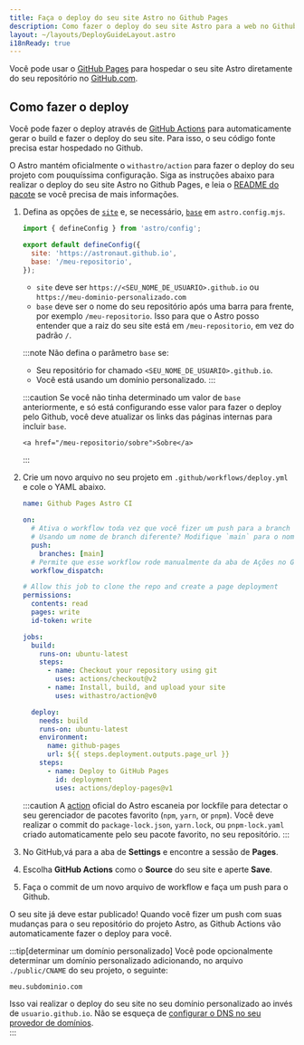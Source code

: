 ```yaml
---
title: Faça o deploy do seu site Astro no Github Pages
description: Como fazer o deploy do seu site Astro para a web no Github Pages.
layout: ~/layouts/DeployGuideLayout.astro
i18nReady: true
---
```


Você pode usar o [GitHub Pages](https://pages.github.com/) para hospedar o seu site Astro diretamente do seu repositório no [GitHub.com](https://github.com/).

## Como fazer o deploy

Você pode fazer o deploy através de [GitHub Actions](https://github.com/features/actions) para automaticamente gerar o build e fazer o deploy do seu site. Para isso, o seu código fonte precisa estar hospedado no Github.

O Astro mantém oficialmente o `withastro/action` para fazer o deploy do seu projeto com pouquíssima configuração. Siga as instruções abaixo para realizar o deploy do seu site Astro no Github Pages, e leia o [README do pacote](https://github.com/withastro/action) se você precisa de mais informações.

1. Defina as opções de [`site`](/pt-br/reference/configuration-reference/#site) e, se necessário, [`base`](/pt-br/reference/configuration-reference/#base) em `astro.config.mjs`.

   ```js title="astro.config.mjs" ins={4-5}
   import { defineConfig } from 'astro/config';

   export default defineConfig({
     site: 'https://astronaut.github.io',
     base: '/meu-repositorio',
   });
   ```

   - `site` deve ser `https://<SEU_NOME_DE_USUARIO>.github.io` ou `https://meu-dominio-personalizado.com`
   - `base` deve ser o nome do seu repositório após uma barra para frente, por exemplo `/meu-repositorio`. Isso para que o Astro posso entender que a raiz do seu site está em `/meu-repositorio`, em vez do padrão `/`.

   :::note
   Não defina o parâmetro `base` se:

   - Seu repositório for chamado `<SEU_NOME_DE_USUARIO>.github.io`.
   - Você está usando um domínio personalizado. :::

   :::caution
   Se você não tinha determinado um valor de `base` anteriormente, e só está configurando esse valor para fazer o deploy pelo Github, você deve atualizar os links das páginas internas para incluir `base`.

   ```astro
   <a href="/meu-repositorio/sobre">Sobre</a>
   ```

   :::

2. Crie um novo arquivo no seu projeto em `.github/workflows/deploy.yml` e cole o YAML abaixo.

   ```yaml title="deploy.yml"
   name: Github Pages Astro CI

   on:
     # Ativa o workflow toda vez que você fizer um push para a branch `main`
     # Usando um nome de branch diferente? Modifique `main` para o nome da sua branch
     push:
       branches: [main]
     # Permite que esse workflow rode manualmente da aba de Ações no Github.
     workflow_dispatch:

   # Allow this job to clone the repo and create a page deployment
   permissions:
     contents: read
     pages: write
     id-token: write

   jobs:
     build:
       runs-on: ubuntu-latest
       steps:
         - name: Checkout your repository using git
           uses: actions/checkout@v2
         - name: Install, build, and upload your site
           uses: withastro/action@v0

     deploy:
       needs: build
       runs-on: ubuntu-latest
       environment:
         name: github-pages
         url: ${{ steps.deployment.outputs.page_url }}
       steps:
         - name: Deploy to GitHub Pages
           id: deployment
           uses: actions/deploy-pages@v1
   ```

   :::caution
   A [action](https://github.com/withastro/action) oficial do Astro escaneia por lockfile para detectar o seu gerenciador de pacotes favorito (`npm`, `yarn`, or `pnpm`). Você deve realizar o commit do `package-lock.json`, `yarn.lock`, ou `pnpm-lock.yaml` criado automaticamente pelo seu pacote favorito, no seu repositório.
   :::

3. No GitHub,vá para a aba de **Settings** e encontre a sessão de **Pages**.

4. Escolha **GitHub Actions** como o **Source** do seu site e aperte **Save**.

5. Faça o commit de um novo arquivo de workflow e faça um push para o Github.

O seu site já deve estar publicado! Quando você fizer um push com suas mudanças para o seu repositório do projeto Astro, as Github Actions vão automaticamente fazer o deploy para você.

:::tip[determinar um domínio personalizado]
Você pode opcionalmente determinar um domínio personalizado adicionando, no arquivo `./public/CNAME` do seu projeto, o seguinte:

```txt title="public/CNAME"
meu.subdominio.com
```

Isso vai realizar o deploy do seu site no seu domínio personalizado ao invés de `usuario.github.io`. Não se esqueça de [configurar o DNS no seu provedor de domínios](https://docs.github.com/pt/pages/configuring-a-custom-domain-for-your-github-pages-site/managing-a-custom-domain-for-your-github-pages-site#configuring-a-subdomain).  
:::
